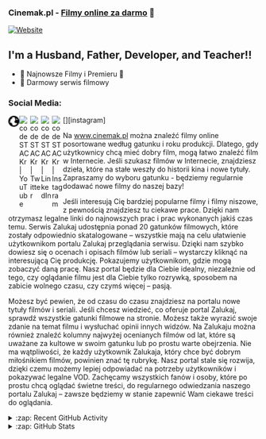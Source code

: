 ### Cinemak.pl - [Filmy online za darmo][website] 👋

[![Website](https://img.shields.io/website?label=https://cinemak.pl/)](https://cinemak.pl/)

## I'm a Husband, Father, Developer, and Teacher!!

- 🌱 Najnowsze Filmy i Premieru 🤣
- 👯 Darmowy serwis filmowy


### Social Media:

[<img align="left" alt="codeSTACKr.com" width="22px" src="https://raw.githubusercontent.com/iconic/open-iconic/master/svg/globe.svg" />][website]
[<img align="left" alt="codeSTACKr | YouTube" width="22px" src="https://cdn.jsdelivr.net/npm/simple-icons@v3/icons/youtube.svg" />][youtube]
[<img align="left" alt="codeSTACKr | Twitter" width="22px" src="https://cdn.jsdelivr.net/npm/simple-icons@v3/icons/twitter.svg" />][twitter]
[<img align="left" alt="codeSTACKr | LinkedIn" width="22px" src="https://cdn.jsdelivr.net/npm/simple-icons@v3/icons/linkedin.svg" />][linkedin]
[<img align="left" alt="codeSTACKr | Instagram" width="22px" src="https://cdn.jsdelivr.net/npm/simple-icons@v3/icons/instagram.svg" />][instagram]

Na www.cinemak.pl można znaleźć filmy online posortowane według gatunku i roku produkcji. Dlatego, gdy użytkownicy chcą mieć dobry film, mogą łatwo znaleźć film w Internecie. Jeśli szukasz filmów w Internecie, znajdziesz dzieła, które na stałe weszły do ​​historii kina i nowe tytuły. Zapraszamy do wyboru gatunku - będziemy regularnie dodawać nowe filmy do naszej bazy!

 
Jeśli interesują Cię bardziej popularne filmy i filmy niszowe, z pewnością znajdziesz tu ciekawe prace. Dzięki nam otrzymasz legalne linki do najnowszych prac i prac wykonanych jakiś czas temu. Serwis Zalukaj udostępnia ponad 20 gatunków filmowych, które zostały odpowiednio skatalogowane – wszystkie mają na celu ułatwienie użytkownikom portalu Zalukaj przeglądania serwisu. Dzięki nam szybko dowiesz się o ocenach i opisach filmów lub seriali – wystarczy kliknąć na interesującą Cię produkcję. Pokazujemy użytkownikom, gdzie mogą zobaczyć daną pracę. Nasz portal będzie dla Ciebie idealny, niezależnie od tego, czy oglądanie filmu jest dla Ciebie tylko rozrywką, sposobem na zabicie wolnego czasu, czy czymś więcej – pasją.

 
Możesz być pewien, że od czasu do czasu znajdziesz na portalu nowe tytuły filmów i seriali. Jeśli chcesz wiedzieć, co oferuje portal Zalukaj, sprawdź wszystkie gatunki filmowe na stronie. Możesz także wyrazić swoje zdanie na temat filmu i wysłuchać opinii innych widzów. Na Zalukaju można również znaleźć kolumny najwyżej ocenianych filmów od lat, które są uważane za kultowe w swoim gatunku lub po prostu warte obejrzenia. Nie ma wątpliwości, że każdy użytkownik Zalukaja, który chce być dobrym miłośnikiem filmów, powinien znać tę rubrykę. Nasz portal stale się rozwija, dzięki czemu możemy lepiej odpowiadać na potrzeby użytkowników i pokazywać legalne VOD. Zachęcamy wszystkich fanów i osoby, które po prostu chcą oglądać świetne treści, do regularnego odwiedzania naszego portalu Zalukaj – zawsze będziemy w stanie zapewnić Wam ciekawe treści do oglądania.
<details>
  <summary>:zap: Recent GitHub Activity</summary>
  

</details>

<details>
  <summary>:zap: GitHub Stats</summary>


</details>

[website]: https://cinemak.pl/
[twitter]: https://twitter.com/cinemak_pl
[youtube]: https://www.youtube.com/watch?v=ZB2qjidd060
[linkedin]: https://www.linkedin.com/in/cinemak-filmy-online-307621223/

